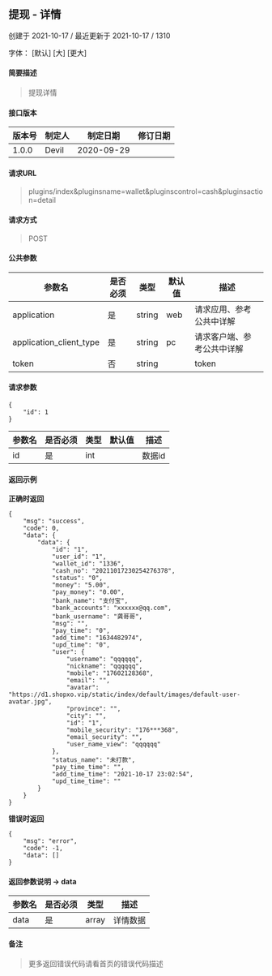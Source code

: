 ## 提现 - 详情

创建于 2021-10-17 / 最近更新于 2021-10-17 / 1310

字体： \[默认\] \[大\] \[更大\]

#### 简要描述

> 提现详情

#### 接口版本

| 版本号 | 制定人 | 制定日期 | 修订日期 |
| --- | --- | --- | --- |
| 1.0.0 | Devil | 2020-09-29 |  |

#### 请求URL

> plugins/index&pluginsname=wallet&pluginscontrol=cash&pluginsaction=detail

#### 请求方式

> POST

#### 公共参数

| 参数名 | 是否必须 | 类型 | 默认值 | 描述 |
| --- | --- | --- | --- | --- |
| application | 是 | string | web | 请求应用、参考公共中详解 |
| application\_client\_type | 是 | string | pc | 请求客户端、参考公共中详解 |
| token | 否 | string |  | token |

#### 请求参数

```
{
    "id": 1
}
```

| 参数名 | 是否必须 | 类型 | 默认值 | 描述 |
| --- | --- | --- | --- | --- |
| id | 是 | int |  | 数据id |

#### 返回示例

**正确时返回**

```
{
    "msg": "success",
    "code": 0,
    "data": {
        "data": {
            "id": "1",
            "user_id": "1",
            "wallet_id": "1336",
            "cash_no": "20211017230254276378",
            "status": "0",
            "money": "5.00",
            "pay_money": "0.00",
            "bank_name": "支付宝",
            "bank_accounts": "xxxxxx@qq.com",
            "bank_username": "龚哥哥",
            "msg": "",
            "pay_time": "0",
            "add_time": "1634482974",
            "upd_time": "0",
            "user": {
                "username": "qqqqqq",
                "nickname": "qqqqqq",
                "mobile": "17602128368",
                "email": "",
                "avatar": "https://d1.shopxo.vip/static/index/default/images/default-user-avatar.jpg",
                "province": "",
                "city": "",
                "id": "1",
                "mobile_security": "176***368",
                "email_security": "",
                "user_name_view": "qqqqqq"
            },
            "status_name": "未打款",
            "pay_time_time": "",
            "add_time_time": "2021-10-17 23:02:54",
            "upd_time_time": ""
        }
    }
}
```

**错误时返回**

```
{
    "msg": "error",
    "code": -1,
    "data": []
}
```

#### 返回参数说明 -> data

| 参数名 | 是否必须 | 类型 | 描述 |
| --- | --- | --- | --- |
| data | 是 | array | 详情数据 |

#### 备注

> 更多返回错误代码请看首页的错误代码描述